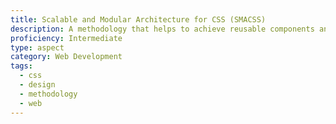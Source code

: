 ```yaml
---
title: Scalable and Modular Architecture for CSS (SMACSS)
description: A methodology that helps to achieve reusable components and code sharing in the front-end design
proficiency: Intermediate
type: aspect
category: Web Development
tags:
  - css
  - design
  - methodology 
  - web
---
```

